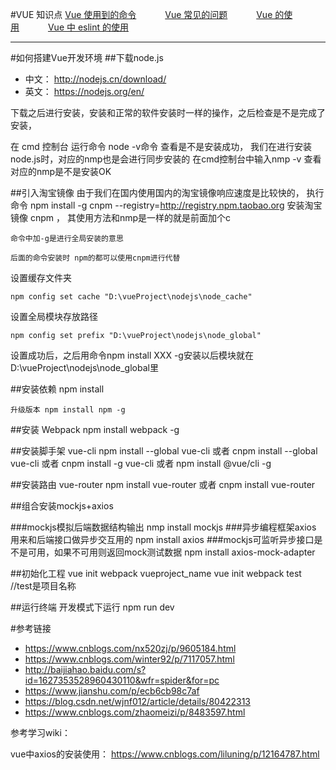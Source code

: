 #VUE 知识点
<a href="#" onclick="refreshVueContent('order')">Vue 使用到的命令</a>&emsp;&emsp;&emsp;
<a href="#" onclick="refreshVueContent('question')">Vue 常见的问题</a>&emsp;&emsp;&emsp;
<a href="#" onclick="refreshVueContent('vueuse')">Vue 的使用</a>&emsp;&emsp;&emsp;
<a href="#" onclick="refreshVueContent('eslint')">Vue 中 eslint 的使用</a>&emsp;&emsp;&emsp;

---

#如何搭建Vue开发环境 ##下载node.js 
- 中文： http://nodejs.cn/download/
- 英文： https://nodejs.org/en/

下载之后进行安装，安装和正常的软件安装时一样的操作，之后检查是不是完成了安装，

在 cmd 控制台 运行命令 node -v命令 查看是不是安装成功， 
我们在进行安装node.js时，对应的nmp也是会进行同步安装的 在cmd控制台中输入nmp -v 查看对应的nmp是不是安装OK

##引入淘宝镜像 由于我们在国内使用国内的淘宝镜像响应速度是比较快的，
    执行命令 
    npm install -g cnpm --registry=http://registry.npm.taobao.org 安装淘宝镜像 cnpm ，
    其使用方法和nmp是一样的就是前面加个c
    
    命令中加-g是进行全局安装的意思
    
    后面的命令安装时 npm的都可以使用cnpm进行代替
    

设置缓存文件夹

    npm config set cache "D:\vueProject\nodejs\node_cache"

设置全局模块存放路径

    npm config set prefix "D:\vueProject\nodejs\node_global"

设置成功后，之后用命令npm install XXX -g安装以后模块就在D:\vueProject\nodejs\node_global里


##安装依赖 npm install

    升级版本 npm install npm -g

##安装 Webpack 
    npm install webpack -g

##安装脚手架 vue-cli 
    npm install --global vue-cli
    或者
    cnpm install --global vue-cli
    或者
    cnpm install -g vue-cli
    或者
    npm install @vue/cli -g

##安装路由 vue-router 
    npm install vue-router
    或者
    cnpm install vue-router

##组合安装mockjs+axios

###mockjs模拟后端数据结构输出 
    nmp install mockjs 
###异步编程框架axios 用来和后端接口做异步交互用的 
    npm install axios 
###mockjs可监听异步接口是不是可用，如果不可用则返回mock测试数据 
    npm install axios-mock-adapter

##初始化工程 vue init webpack vueproject_name
    vue init webpack test //test是项目名称

##运行终端 开发模式下运行 
    npm run dev

#参考链接
- https://www.cnblogs.com/nx520zj/p/9605184.html
- https://www.cnblogs.com/winter92/p/7117057.html
- http://baijiahao.baidu.com/s?id=1627353528960430110&wfr=spider&for=pc
- https://www.jianshu.com/p/ecb6cb98c7af
- https://blog.csdn.net/wjnf012/article/details/80422313
- https://www.cnblogs.com/zhaomeizi/p/8483597.html


参考学习wiki：

vue中axios的安装使用： https://www.cnblogs.com/liluning/p/12164787.html